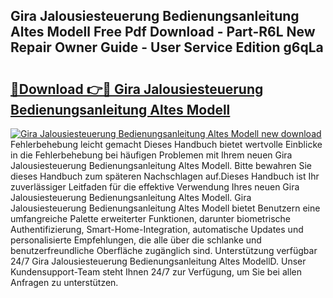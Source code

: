 ## Gira Jalousiesteuerung Bedienungsanleitung Altes Modell Free Pdf Download - Part-R6L New Repair Owner Guide - User Service Edition g6qLa

# <h2><a href="http://df0hkh.blite.top/?on=Gira+Jalousiesteuerung+Bedienungsanleitung+Altes+Modell">🔗Download 👉🔴 Gira Jalousiesteuerung Bedienungsanleitung Altes Modell</a></h2>

[![Gira Jalousiesteuerung Bedienungsanleitung Altes Modell new download](https://i.imgur.com/lujVjoI.png)](http://df0hkh.blite.top/?on=Gira+Jalousiesteuerung+Bedienungsanleitung+Altes+Modell)
Fehlerbehebung leicht gemacht Dieses Handbuch bietet wertvolle Einblicke in die Fehlerbehebung bei häufigen Problemen mit Ihrem neuen Gira Jalousiesteuerung Bedienungsanleitung Altes Modell. Bitte bewahren Sie dieses Handbuch zum späteren Nachschlagen auf.Dieses Handbuch ist Ihr zuverlässiger Leitfaden für die effektive Verwendung Ihres neuen Gira Jalousiesteuerung Bedienungsanleitung Altes Modell. Gira Jalousiesteuerung Bedienungsanleitung Altes Modell bietet Benutzern eine umfangreiche Palette erweiterter Funktionen, darunter biometrische Authentifizierung, Smart-Home-Integration, automatische Updates und personalisierte Empfehlungen, die alle über die schlanke und benutzerfreundliche Oberfläche zugänglich sind. Unterstützung verfügbar 24/7 Gira Jalousiesteuerung Bedienungsanleitung Altes ModellD. Unser Kundensupport-Team steht Ihnen 24/7 zur Verfügung, um Sie bei allen Anfragen zu unterstützen.
